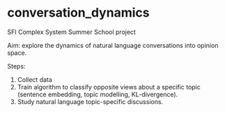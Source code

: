 # conversation_dynamics
SFI Complex System Summer School project

Aim: explore the dynamics of natural language conversations into opinion space.

Steps:
1. Collect data
2. Train algorithm to classify opposite views about a specific topic (sentence embedding, topic modelling, KL-divergence).
3. Study natural language topic-specific discussions. 
